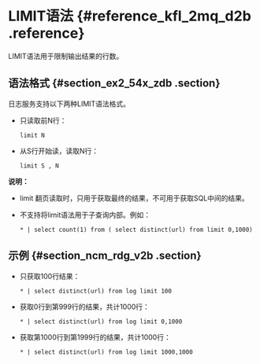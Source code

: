 # LIMIT语法 {#reference_kfl_2mq_d2b .reference}

LIMIT语法用于限制输出结果的行数。

## 语法格式 {#section_ex2_54x_zdb .section}

日志服务支持以下两种LIMIT语法格式。

-   只读取前N行：

    ```
    limit N
    ```

-   从S行开始读，读取N行：

    ```
    limit S , N
    ```


**说明：** 

-   limit 翻页读取时，只用于获取最终的结果，不可用于获取SQL中间的结果。
-   不支持将limit语法用于子查询内部。例如：

    ```
    * | select count(1) from ( select distinct(url) from limit 0,1000)
    ```


## 示例 {#section_ncm_rdg_v2b .section}

-   只获取100行结果：

    ```
    * | select distinct(url) from log limit 100
    ```

-   获取0行到第999行的结果，共计1000行：

    ```
    * | select distinct(url) from log limit 0,1000
    ```

-   获取第1000行到第1999行的结果，共计1000行：

    ```
    * | select distinct(url) from log limit 1000,1000
    ```


